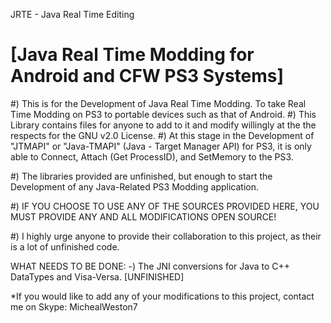 JRTE - Java Real Time Editing

[Java Real Time Modding for Android and CFW PS3 Systems]
====
#) This is for the Development of Java Real Time Modding. To take Real Time Modding on PS3 to portable devices such as that of Android. 
#) This Library contains files for anyone to add to it and modify willingly at the the respects for the GNU v2.0 License.
#) At this stage in the Development of "JTMAPI" or "Java-TMAPI" (Java - Target Manager API) for PS3, it is only able to Connect, Attach (Get ProcessID), and SetMemory to the PS3. 

#) The libraries provided are unfinished, but enough to start the Development of any Java-Related PS3 Modding application.

#) IF YOU CHOOSE TO USE ANY OF THE SOURCES PROVIDED HERE, YOU MUST PROVIDE ANY AND ALL MODIFICATIONS OPEN SOURCE!

#) I highly urge anyone to provide their collaboration to this project, as their is a lot of unfinished code.

WHAT NEEDS TO BE DONE:
-) The JNI conversions for Java to C++ DataTypes and Visa-Versa. [UNFINISHED]

*If you would like to add any of your modifications to this project, contact me on Skype: MichealWeston7
